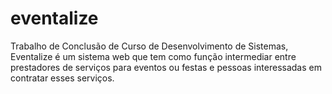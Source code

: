 # eventalize
Trabalho de Conclusão de Curso de Desenvolvimento de Sistemas, Eventalize é um sistema web que tem como função intermediar entre prestadores de serviços para eventos ou festas e pessoas interessadas em contratar esses serviços.
